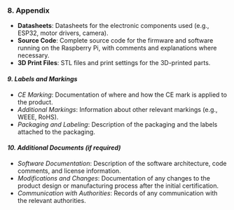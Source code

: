 
### 8. **Appendix**
   - **Datasheets**: Datasheets for the electronic components used (e.g., ESP32, motor drivers, camera).
   - **Source Code**: Complete source code for the firmware and software running on the Raspberry Pi, with comments and explanations where necessary.
   - **3D Print Files**: STL files and print settings for the 3D-printed parts.

#### *9. Labels and Markings*
- *CE Marking*: Documentation of where and how the CE mark is applied to the product.
- *Additional Markings*: Information about other relevant markings (e.g., WEEE, RoHS).
- *Packaging and Labeling*: Description of the packaging and the labels attached to the packaging.


#### *10. Additional Documents (if required)*
- *Software Documentation*: Description of the software architecture, code comments, and license information.
- *Modifications and Changes*: Documentation of any changes to the product design or manufacturing process after the initial certification.
- *Communication with Authorities*: Records of any communication with the relevant authorities.
